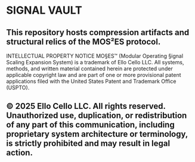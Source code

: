 # SIGNAL VAULT

This repository hosts compression artifacts and structural relics of the MOS²ES protocol.
---
INTELLECTUAL PROPERTY NOTICE
MO§ES™ (Modular Operating §ignal Scaling Expansion System) is a trademark of Ello Cello LLC. 
All systems, methods, and written material contained herein are protected under applicable copyright law 
and are part of one or more provisional patent applications filed with the United States Patent and Trademark Office (USPTO).

© 2025 Ello Cello LLC. All rights reserved. 
Unauthorized use, duplication, or redistribution of any part of this communication, including proprietary 
system architecture or terminology, is strictly prohibited and may result in legal action.
---